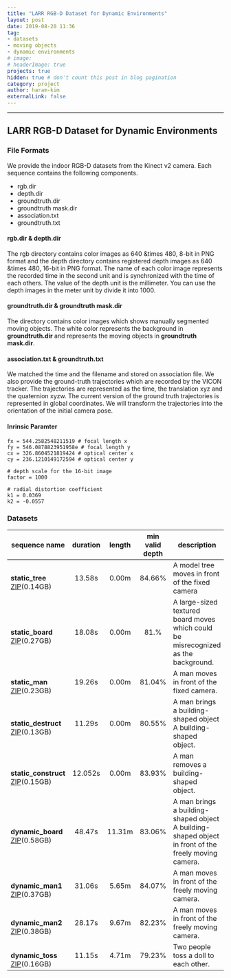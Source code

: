 ```yaml
---
title: "LARR RGB-D Dataset for Dynamic Environments"
layout: post
date: 2019-08-20 11:36
tag: 
- datasets
- moving objects
- dynamic environments
# image: 
# headerImage: true
projects: true
hidden: true # don't count this post in blog pagination
category: project
author: haram-kim
externalLink: false
---
```



---
## LARR RGB-D Dataset for Dynamic Environments

### File Formats
We provide the indoor RGB-D datasets from the Kinect v2 camera.
Each sequence contains the following components.

* rgb.dir
* depth.dir
* groundtruth.dir
* groundtruth mask.dir
* association.txt
* groundtruth.txt

#### rgb.dir & depth.dir
 The rgb directory contains color images as 640 &times 480, 8-bit in PNG format and the depth directory contains registered depth images as 640 &times 480, 16-bit in PNG format. The name of each color image represents the recorded time in the second unit and is synchronized with the time of each others. The value of the depth unit is the millimeter. You can use the depth images in the meter unit by divide it into 1000.
 
 
#### groundtruth.dir & groundtruth mask.dir  
 The directory contains color images which shows manually segmented moving objects. The white color represents the background in **groundtruth.dir** and represents the moving objects in **groundtruth mask.dir**. 

#### association.txt & groundtruth.txt
 We matched the time and the filename and stored on association file. We also provide the ground-truth trajectories which are recorded by the VICON tracker. The trajectories are represented as the time, the translation xyz and the quaternion xyzw. The current version of the ground truth trajectories is represented in global coordinates. We will transform the trajectories into the orientation of the initial camera pose.

#### Inrinsic Paramter

```
fx = 544.2582548211519 # focal length x
fy = 546.0878823951958e # focal length y
cx = 326.8604521819424 # optical center x
cy = 236.1210149172594 # optical center y

# depth scale for the 16-bit image
factor = 1000

# radial distortion coefficient
k1 = 0.0369
k2 = -0.0557
```


### Datasets

| sequence name | duration | length | min <br> valid depth | description |
|---------------|:--------:|:------:|:-------------------:|-------------|
| <br> **static_tree** [ZIP](ftp://icsl.snu.ac.kr/haramkim/rgbd_dataset/static_tree.zip)(0.14GB) <br> | 13.58s | 0.00m  | 84.66% | A model tree moves in front of the fixed camera |
| <br> **static_board** [ZIP](ftp://icsl.snu.ac.kr/haramkim/rgbd_dataset/static_board.zip)(0.27GB) <br> | 18.08s | 0.00m  | 81.% | A large-sized textured board moves which could be misrecognized as the background. |
| <br> **static_man** [ZIP](ftp://icsl.snu.ac.kr/haramkim/rgbd_dataset/static_man.zip)(0.23GB) <br> | 19.26s | 0.00m | 81.04% | A man moves in front of the fixed camera. |
| <br> **static_destruct** [ZIP](ftp://icsl.snu.ac.kr/haramkim/rgbd_dataset/static_destruct.zip)(0.13GB) <br> | 11.29s | 0.00m | 80.55% | A man brings a building-shaped object A building-shaped object. |
| <br> **static_construct** [ZIP](ftp://icsl.snu.ac.kr/haramkim/rgbd_dataset/static_construct.zip)(0.15GB) <br> | 12.052s | 0.00m | 83.93% | A man removes a building-shaped object. |
| <br>**dynamic_board** [ZIP](http://icsl.snu.ac.kr/haramkim/rgbd_dataset/dynamic_board.zip)(0.58GB) <br> | 48.47s | 11.31m | 83.06% | A man brings a building-shaped object A building-shaped object in front of the freely moving camera.     |
| <br> **dynamic_man1** [ZIP](http://icsl.snu.ac.kr/haramkim/rgbd_dataset/dynamic_man1.zip)(0.37GB) <br> | 31.06s | 5.65m | 84.07% |  A man moves in front of the freely moving camera.  |
| <br> **dynamic_man2** [ZIP](http://icsl.snu.ac.kr/haramkim/rgbd_dataset/dynamic_man2.zip)(0.38GB) <br> | 28.17s | 9.67m | 82.23% | A man moves in front of the freely moving camera.  |
| <br> **dynamic_toss** [ZIP](http://icsl.snu.ac.kr/haramkim/rgbd_dataset/dynamic_toss.zip)(0.16GB) <br> | 11.15s | 4.71m | 79.23% | Two people toss a doll to each other.  |


